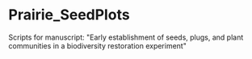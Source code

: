 # Prairie_SeedPlots

Scripts for manuscript:
"Early establishment of seeds, plugs, and plant communities in a biodiversity restoration experiment"

